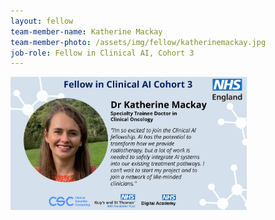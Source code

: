 ```yaml
---
layout: fellow
team-member-name: Katherine Mackay
team-member-photo: /assets/img/fellow/katherinemackay.jpg
job-role: Fellow in Clinical AI, Cohort 3
---
```

<img src="/assets/img/fellow/card/KMquote.jpg" alt="Alt text" style="width:75%;">

